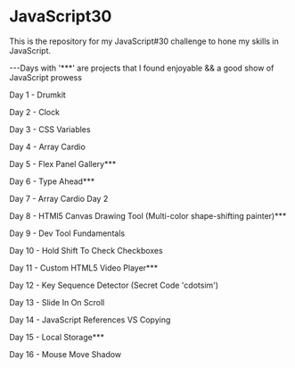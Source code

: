 # JavaScript30

This is the repository for my JavaScript#30 challenge to hone my skills in JavaScript.

---Days with '***' are projects that I found enjoyable && a good show of JavaScript prowess

Day 1 - Drumkit

Day 2 - Clock

Day 3 - CSS Variables

Day 4 - Array Cardio

Day 5 - Flex Panel Gallery***

Day 6 - Type Ahead***

Day 7 - Array Cardio Day 2

Day 8 - HTMl5 Canvas Drawing Tool (Multi-color shape-shifting painter)***

Day 9 - Dev Tool Fundamentals

Day 10 - Hold Shift To Check Checkboxes

Day 11 - Custom HTML5 Video Player***

Day 12 - Key Sequence Detector (Secret Code 'cdotsim')

Day 13 - Slide In On Scroll

Day 14 - JavaScript References VS Copying

Day 15 - Local Storage***

Day 16 - Mouse Move Shadow
